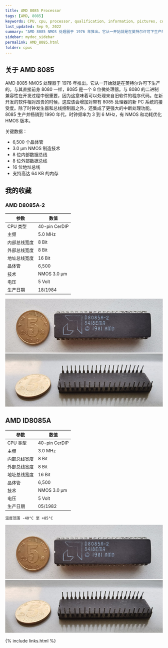```yaml
---
title: AMD 8085 Processor
tags: [AMD, 8085]
keywords: CPU, cpu, processor, qualification, information, pictures, core, frequency, chip packaging, packaging, cpu info, x86, collection, amd, cyrix, harris, ibm, idt, iit, intel, motorola, nec, sgs, sgs-thomson, siemens, ST, signetics, mhs, ti, texas instruments, ulsi, umc, weitek, zilog, 808x, 8085, 8088, 8086, 80188, 80186, 80286, 286, 80386, 386, i386, Am386, 386sx, 386dx, 486, i486, 586, 486sx, 486dx, overdrive, 487, pentium, 586, 5x86, 386dlc, 386slc, 486dx2, mmx, ppro, pentium-pro, pro, athlon, duron, z80, dirk oppelt, dirk, oppelt, engineering, sample, samples
last_updated: Sep 9, 2022
summary: "AMD 8085 NMOS 处理器于 1976 年推出。它从一开始就是在英特尔许可下生产的。"
sidebar: mydoc_sidebar
permalink: AMD_8085.html
folder: cpus
---
```


## 关于 AMD 8085

AMD 8085 NMOS 处理器于 1976 年推出。它从一开始就是在英特尔许可下生产的。与其直接前身 8080 一样，8085 是一个 8 位微处理器。与 8080 的二进制兼容性在开发过程中很重要，因为这意味着可以处理来自旧软件的程序代码。在新开发的软件相对昂贵的时候，这应该会增加对带有 8085 处理器的新 PC 系统的接受度。除了时钟发生器和总线控制器之外，还集成了更强大的中断处理功能。8085 生产并畅销到 1990 年代，时钟频率为 3 到 6 MHz，有 NMOS 和功耗优化 HMOS 版本。

关键数据：
 - 6,500 个晶体管
 - 3.0 µm NMOS 制造技术
 - 8 位内部数据总线
 - 8 位外部数据总线
 - 16 位地址总线
 - 支持高达 64 KB 的内存


## 我的收藏

### AMD D8085A-2

| 参数 | 数值 |
| ------ | ------ |
| CPU 类型 | 40-pin CerDIP |
| 主频 | 5.0 MHz |
| 内部总线宽度 | 8 Bit |
| 外部总线宽度 | 8 Bit |
| 地址总线宽度 | 16 Bit |
| 晶体管 | 6,500 |
| 技术 | NMOS 3.0 µm |
| 电压 | 5 Volt |
| 生产日期 | 18/1984 |

![AMD D8085A-2 正面](/images/cpus/AMD/AMD_D8085A-2_1.jpg)
![AMD D8085A-2 反面](/images/cpus/AMD/AMD_D8085A-2_2.jpg)

## AMD ID8085A

| 参数 | 数值 |
| ------ | ------ |
| CPU 类型 | 40-pin CerDIP |
| 主频 | 3.0 MHz |
| 内部总线宽度 | 8 Bit |
| 外部总线宽度 | 8 Bit |
| 地址总线宽度 | 16 Bit |
| 晶体管 | 6,500 |
| 技术 | NMOS 3.0 µm |
| 电压 | 5 Volt |
| 生产日期 | 05/1982 |

```
温度范围 -40°C 至 +85°C
```

![AMD D8085A-2 正面](/images/cpus/AMD/AMD_D8085A-2_1.jpg)
![AMD D8085A-2 反面](/images/cpus/AMD/AMD_D8085A-2_2.jpg)


{% include links.html %}
